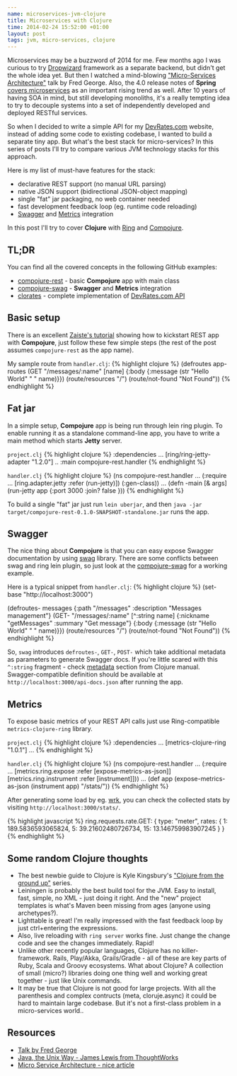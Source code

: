 ```yaml
--- 
name: microservices-jvm-clojure
title: Microservices with Clojure
time: 2014-02-24 15:52:00 +01:00
layout: post
tags: jvm, micro-services, clojure
---
```

Microservices may be a buzzword of 2014 for me. Few months ago I was curious to try [Dropwizard](http://www.dropwizard.io/) framework as a separate backend, but didn't get the whole idea yet. But then I watched a mind-blowing ["Micro-Services Architecture"](http://www.youtube.com/watch?v=2rKEveL55TY) talk by Fred George. Also, the 4.0 release notes of **Spring** [covers microservices](https://spring.io/blog/2013/12/12/announcing-spring-framework-4-0-ga-release) as an important rising trend as well. After 10 years of having SOA in mind, but still developing monoliths, it's a really tempting idea to try to decouple systems into a set of independently developed and deployed RESTful services.

So when I decided to write a simple API for my [DevRates.com](http://devrates.com) website, instead of adding some code to existing codebase, I wanted to build a separate tiny app. But what's the best stack for micro-services? In this series of posts I'll try to compare various JVM technology stacks for this approach.

Here is my list of must-have features for the stack:

* declarative REST support (no manual URL parsing)
* native JSON support (bidirectional JSON-object mapping)
* single "fat" jar packaging, no web container needed
* fast development feedback loop (eg. runtime code reloading)
* [Swagger](https://github.com/wordnik/swagger-core) and [Metrics](http://metrics.codahale.com/) integration

In this post I'll try to cover **Clojure** with [Ring](https://github.com/ring-clojure/ring) and [Compojure](https://github.com/weavejester/compojure).

## TL;DR ##
You can find all the covered concepts in the following GitHub examples:

* [compojure-rest](https://github.com/pjagielski/microservices-jvm/tree/master/compojure-rest) - basic **Compojure** app with main class
* [compojure-swag](https://github.com/pjagielski/microservices-jvm/tree/master/compojure-swag) - **Swagger** and **Metrics** integration
* [clorates](http://github.com/pjagielski/clorates) - complete implementation of [DevRates.com API](http://devrates.com/api/swagger/index.html)

## Basic setup ##
There is an excellent [Zaiste's tutorial](http://zaiste.net/2014/02/web_applications_in_clojure_all_the_way_with_compojure_and_om/) showing how to kickstart REST app with **Compojure**, just follow these few simple steps (the rest of the post assumes `compojure-rest` as the app name).

My sample route from `handler.clj`:
{% highlight clojure %}
(defroutes app-routes
  (GET "/messages/:name" [name] {:body {:message (str "Hello World" " " name)}})
  (route/resources "/")
  (route/not-found "Not Found"))
{% endhighlight %}

## Fat jar ##
In a simple setup, **Compojure** app is being run through lein ring plugin. To enable running it as a standalone command-line app, you have to write a main method which starts **Jetty** server.

`project.clj`
{% highlight clojure %}
 :dependencies ...
         [ring/ring-jetty-adapter "1.2.0"]
         ..
 :main compojure-rest.handler
{% endhighlight %}

`handler.clj`
{% highlight clojure %}
(ns compojure-rest.handler
 ...
 (:require ...
   [ring.adapter.jetty :refer (run-jetty)])
   (:gen-class))
...
(defn -main [& args]
  (run-jetty app {:port 3000 :join? false }))
{% endhighlight %}

To build a single "fat" jar just run `lein uberjar`, and then `java -jar target/compojure-rest-0.1.0-SNAPSHOT-standalone.jar` runs the app.

## Swagger ##
The nice thing about **Compojure** is that you can easy expose Swagger documentation by using [swag](https://github.com/narkisr/swag) library. There are some conflicts between swag and ring lein plugin, so just look at the [compojure-swag](https://github.com/pjagielski/microservices-jvm/tree/master/compojure-swag) for a working example. 

Here is a typical snippet from `handler.clj`:
{% highlight clojure %}
(set-base "http://localhost:3000")

(defroutes- messages {:path "/messages" :description "Messages management"}
  (GET- "/messages/:name" [^:string name] {:nickname "getMessages" :summary "Get message"}
      {:body {:message (str "Hello World" " " name)}})
  (route/resources "/")
  (route/not-found "Not Found"))
{% endhighlight %}

So, `swag` introduces `defroutes-`, `GET-`, `POST-` which take additional metadata as parameters to generate Swagger docs. If you're little scared with this `^:string` fragment - check [metadata](http://clojure.org/metadata) section from Clojure manual. Swagger-compatible definition should be available at `http://localhost:3000/api-docs.json` after running the app.

## Metrics ##

To expose basic metrics of your REST API calls just use Ring-compatible `metrics-clojure-ring` library.

`project.clj`
{% highlight clojure %}
 :dependencies ...
         [metrics-clojure-ring "1.0.1"]
         ...
{% endhighlight %}

`handler.clj`
{% highlight clojure %}
(ns compojure-rest.handler
 ...
 (:require ...
    [metrics.ring.expose :refer [expose-metrics-as-json]]
    [metrics.ring.instrument :refer [instrument]]))
...
(def app (expose-metrics-as-json (instrument app) "/stats/"))
{% endhighlight %}

After generating some load by eg. [wrk](https://github.com/wg/wrk), you can check the collected stats by visiting `http://localhost:3000/stats/`.

{% highlight javascript %}
ring.requests.rate.GET: {
    type: "meter",
        rates: {
        1: 189.5836593065824,
        5: 39.21602480726734,
        15: 13.146759983907245
        }
    }
{% endhighlight %}

## Some random Clojure thoughts ##

* The best newbie guide to Clojure is Kyle Kingsbury's ["Clojure from the ground up"](http://aphyr.com/tags/Clojure-from-the-ground-up) series.
* Leiningen is probably the best build tool for the JVM. Easy to install, fast, simple, no XML - just doing it right. And the "new" project templates is what's Maven been missing from ages (anyone using archetypes?).
* Lighttable is great! I'm really impressed with the fast feedback loop by just ctrl+entering the expressions. 
* Also, live reloading with `ring server` works fine. Just change the change code and see the changes immediately. Rapid!
* Unlike other recently popular languages, Clojure has no killer-framework. Rails, Play/Akka, Grails/Gradle - all of these are key parts of Ruby, Scala and Groovy ecosystems. What about Clojure? A collection of small (micro?) libraries doing one thing well and working great together - just like Unix commands.
* It may be true that Clojure is not good for large projects. With all the parenthesis and complex contructs (meta, cloruje.async) it could be hard to maintain large codebase. But it's not a first-class problem in a micro-services world..

## Resources ##
* [Talk by Fred George](https://www.youtube.com/watch?v=2rKEveL55TY)
* [Java, the Unix Way - James Lewis from ThoughtWorks](http://www.infoq.com/presentations/Micro-Services)
* [Micro Service Architecture - nice article](http://yobriefca.se/blog/2013/04/29/micro-service-architecture/)
